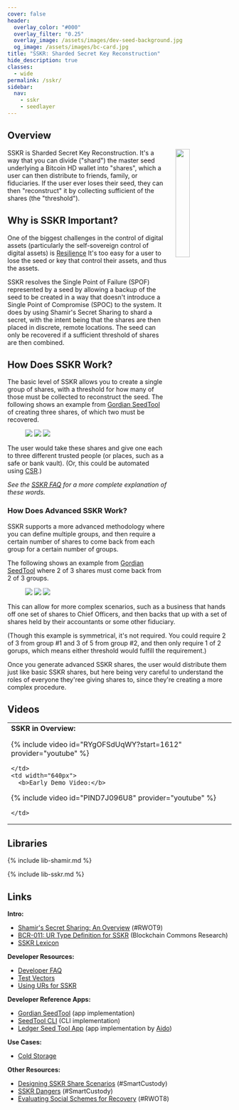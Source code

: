 ```yaml
---
cover: false
header:
  overlay_color: "#000"
  overlay_filter: "0.25"
  overlay_image: /assets/images/dev-seed-background.jpg
  og_image: /assets/images/bc-card.jpg
title: "SSKR: Sharded Secret Key Reconstruction"
hide_description: true
classes:
  - wide
permalink: /sskr/
sidebar:
  nav:
    - sskr
    - seedlayer
---
```


## Overview

<a href="/crypto-stack/"><img src="https://developer.blockchaincommons.com/assets/images/bc-stack-crypto-sskr.png" style="margin-left: 20px; float: right" width="25%"></a>

SSKR is Sharded Secret Key Reconstruction. It's a way that you can
divide ("shard") the master seed underlying a Bitcoin HD wallet into
"shares", which a user can then distribute to friends, family, or
fiduciaries. If the user ever loses their seed, they can then
"reconstruct" it by collecting sufficient of the shares (the
"threshold").

## Why is SSKR Important?

One of the biggest challenges in the control of digital assets
(particularly the self-sovereign control of digital assets) is
[Resilience](/principles/)
It's too easy for a user to lose the seed or key that control their
assets, and thus the assets.

SSKR resolves the Single Point of Failure (SPOF) represented by a seed
by allowing a backup of the seed to be created in a way that doesn't
introduce a Single Point of Compromise (SPOC) to the system. It does
by using Shamir's Secret Sharing to shard a secret, with the intent
being that the shares are then placed in discrete, remote
locations. The seed can only be recovered if a sufficient threshold of
shares are then combined.

## How Does SSKR Work?

The basic level of SSKR allows you to create a single group of shares,
with a threshold for how many of those must be collected to
reconstruct the seed. The following shows an example from [Gordian
SeedTool](https://github.com/BlockchainCommons/GordianSeedTool-iOS) of
creating three shares, of which two must be recovered.

<figure class="third">
  <a href="/assets/images/sskr/export-1.jpg"><img src="/assets/images/sskr/export-1.jpeg"></a>
  <a href="/assets/images/sskr/export-2.jpg"><img src="/assets/images/sskr/export-2.jpeg"></a>
  <a href="/assets/images/sskr/export-3.jpg"><img src="/assets/images/sskr/export-3.jpeg"></a>  
</figure>

The user would take these shares and give one each to three different
trusted people (or places, such as a safe or bank vault). (Or, this
could be automated using [CSR](/csr/).)

_See the [SSKR FAQ](/sskr/faq/) for a more complete explanation of these words._

### How Does Advanced SSKR Work?

SSKR supports a more advanced methodology where you can define
multiple groups, and then require a certain number of shares to come
back from each group for a certain number of groups.

The following shows an example from [Gordian
SeedTool](https://github.com/BlockchainCommons/GordianSeedTool-iOS)
where 2 of 3 shares must come back from 2 of 3 groups.

<figure class="third">
  <a href="/assets/images/sskr/export-4.jpg"><img src="/assets/images/sskr/export-4.jpeg"></a>
  <a href="/assets/images/sskr/export-5.jpg"><img src="/assets/images/sskr/export-5.jpeg"></a>
  <a href="/assets/images/sskr/export-6.jpg"><img src="/assets/images/sskr/export-6.jpeg"></a>  
</figure>

This can allow for more complex scenarios, such as a business that
hands off one set of shares to Chief Officers, and then backs that up
with a set of shares held by their accountants or some other
fiduciary.

(Though this example is symmetrical, it's not required. You could
require 2 of 3 from group #1 and 3 of 5 from group #2, and then only
require 1 of 2 gorups, which means either threshold would fulfill the
requirement.)

Once you generate advanced SSKR shares, the user would distribute them
just like basic SSKR shares, but here being very careful to understand
the roles of everyone they'ree giving shares to, since they're
creating a more complex procedure.

## Videos

<table width="100%">
  <tr>
    <td width="640px">
      <b>SSKR in Overview:</b>

{% include video id="RYgOFSdUqWY?start=1612" provider="youtube" %}

    </td>
    <td width="640px">
      <b>Early Demo Video:</b>

{% include video id="PIND7J096U8" provider="youtube" %}

    </td>
  </tr>
</table>

## Libraries

{% include lib-shamir.md %}

{% include lib-sskr.md %}

## Links

**Intro:**

* [Shamir's Secret Sharing: An Overview](https://docs.google.com/document/d/1rZJlFZcftrCM_KaxFnHUIskJKlSQzF0zFn4WIRQGDLU/edit#heading=h.imy5xgr88lxa) (#RWOT9)
* [BCR-011: UR Type Definition for SSKR](https://github.com/BlockchainCommons/Research/blob/master/papers/bcr-2020-011-sskr.md) (Blockchain Commons Research)
* [SSKR Lexicon](/sskr/lexicon/)

**Developer Resources:**

* [Developer FAQ](/sskr/faq/)
* [Test Vectors](/sskr/vectors/)
* [Using URs for SSKR](/ur/sskr/)

**Developer Reference Apps:**

* [Gordian SeedTool](https://github.com/BlockchainCommons/GordianSeedTool-iOS) (app implementation)
* [SeedTool CLI](https://github.com/BlockchainCommons/bc-seedtool-cli) (CLI implementation)
* [Ledger Seed Tool App](https://github.com/aido/app-seed-tool) (app implementation by [Aido](https://github.com/aido))

**Use Cases:**
* [Cold Storage](/sskr/use-cases/cold/)

**Other Resources:**

* [Designing SSKR Share Scenarios](https://github.com/BlockchainCommons/SmartCustody/blob/master/Docs/SSKR-Sharing.md) (#SmartCustody)
* [SSKR Dangers](https://github.com/BlockchainCommons/SmartCustody/blob/master/Docs/SSKR-Dangers.md) (#SmartCustody)
* [Evaluating Social Schemes for Recovery](https://github.com/WebOfTrustInfo/rwot8-barcelona/blob/master/final-documents/evaluating-social-recovery.md) (#RWOT8)
